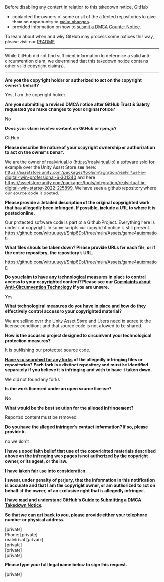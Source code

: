 Before disabling any content in relation to this takedown notice, GitHub
- contacted the owners of some or all of the affected repositories to give them an opportunity to [make changes](https://docs.github.com/en/github/site-policy/dmca-takedown-policy#a-how-does-this-actually-work).
- provided information on how to [submit a DMCA Counter Notice](https://docs.github.com/en/articles/guide-to-submitting-a-dmca-counter-notice).

To learn about when and why GitHub may process some notices this way, please visit our [README](https://github.com/github/dmca/blob/master/README.md#anatomy-of-a-takedown-notice).

---

While GitHub did not find sufficient information to determine a valid anti-circumvention claim, we determined that this takedown notice contains other valid copyright claim(s).

---

**Are you the copyright holder or authorized to act on the copyright owner's behalf?**

Yes, I am the copyright holder.

**Are you submitting a revised DMCA notice after GitHub Trust & Safety requested you make changes to your original notice?**

No

**Does your claim involve content on GitHub or npm.js?**

GitHub

**Please describe the nature of your copyright ownership or authorization to act on the owner's behalf.**

We are the owner of realvirtual.io (https://realvirtual.io) a software sold for example over the Unity Asset Store see here: https://assetstore.unity.com/packages/tools/integration/realvirtual-io-digital-twin-professional-6-301340 and here https://assetstore.unity.com/packages/tools/integration/realvirtual-io-digital-twin-starter-2022-225899. We have seen a github repository where our source code is posted.

**Please provide a detailed description of the original copyrighted work that has allegedly been infringed. If possible, include a URL to where it is posted online.**

Our protected software code is part of a Github Project. Everything here is under our copyright. In some scripts our copyright notice is still present.  
https://github.com/witruuueyt/Ship6Dof/tree/main/Assets/game4automation

**What files should be taken down? Please provide URLs for each file, or if the entire repository, the repository’s URL.**

https://github.com/witruuueyt/Ship6Dof/tree/main/Assets/game4automation

**Do you claim to have any technological measures in place to control access to your copyrighted content? Please see our <a href="https://docs.github.com/articles/guide-to-submitting-a-dmca-takedown-notice#complaints-about-anti-circumvention-technology">Complaints about Anti-Circumvention Technology</a> if you are unsure.**

Yes

**What technological measures do you have in place and how do they effectively control access to your copyrighted material?**

We are selling over the Unity Asset Store and Users need to agree to the license conditions and that source code is not allowed to be shared.

**How is the accused project designed to circumvent your technological protection measures?**

It is publishing our protected source code.

**<a href="https://docs.github.com/articles/dmca-takedown-policy#b-what-about-forks-or-whats-a-fork">Have you searched for any forks</a> of the allegedly infringing files or repositories? Each fork is a distinct repository and must be identified separately if you believe it is infringing and wish to have it taken down.**

We did not found any forks

**Is the work licensed under an open source license?**

No

**What would be the best solution for the alleged infringement?**

Reported content must be removed

**Do you have the alleged infringer’s contact information? If so, please provide it.**

no we don't

**I have a good faith belief that use of the copyrighted materials described above on the infringing web pages is not authorized by the copyright owner, or its agent, or the law.**

**I have taken <a href="https://www.lumendatabase.org/topics/22">fair use</a> into consideration.**

**I swear, under penalty of perjury, that the information in this notification is accurate and that I am the copyright owner, or am authorized to act on behalf of the owner, of an exclusive right that is allegedly infringed.**

**I have read and understand GitHub's <a href="https://docs.github.com/articles/guide-to-submitting-a-dmca-takedown-notice/">Guide to Submitting a DMCA Takedown Notice</a>.**

**So that we can get back to you, please provide either your telephone number or physical address.**

[private]  
Phone: [private]  
realvirtual [private]  
[private]  
[private]  
[private]  

**Please type your full legal name below to sign this request.**

[private]  
